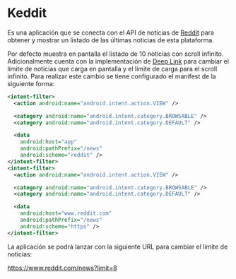# Keddit

Es una aplicación que se conecta con el API de noticias de [Reddit](https://www.reddit.com "Reddit") para obtener y mostrar un listado de las últimas noticias de esta plataforma.

Por defecto muestra en pantalla el listado de 10 noticias con scroll infinito. Adicionalmente cuenta con la implementación de [Deep Link](https://developer.android.com/training/app-links/deep-linking "Deep Link") para cambiar el límite de noticias que carga en pantalla y el límite de carga para el scroll infinito. Para realizar este cambio se tiene configurado el manifest de la siguiente forma: 

```xml
<intent-filter>
  <action android:name="android.intent.action.VIEW" />

  <category android:name="android.intent.category.BROWSABLE" />
  <category android:name="android.intent.category.DEFAULT" />

  <data
    android:host="app"
    android:pathPrefix="/news"
    android:scheme="reddit" />
</intent-filter>
<intent-filter>
  <action android:name="android.intent.action.VIEW" />

  <category android:name="android.intent.category.BROWSABLE" />
  <category android:name="android.intent.category.DEFAULT" />

  <data
    android:host="www.reddit.com"
    android:pathPrefix="/news"
    android:scheme="https" />
</intent-filter>
```

La aplicación se podrá lanzar con la siguiente URL para cambiar el límite de noticias:

https://www.reddit.com/news?limit=8
